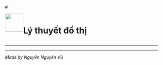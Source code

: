 #<div style="  display: flex; flex-wrap: wrap;"><img src="icon/output-onlinepngtools.ico" width ="60" heigh="60 "><h1 style="text-align: center;">Lý thuyết đồ thị</h1></div>
<hr>

<hr>

*Made by Nguyễn Nguyên Vũ*
